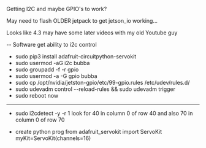 Getting I2C and maybe GPIO's to work?

May need to flash OLDER jetpack to get jetson_io working...

Looks like 4.3 may have some later videos with my old Youtube guy

-- Software get ability to i2c control

* sudo pip3 install adafruit-circuitpython-servokit
* sudo usermod -aG i2c bubba
* sudo groupadd -f -r gpio
* sudo usermod -a -G gpio bubba
* sudo cp /opt/nvidia/jetston-gpio/etc/99-gpio.rules /etc/udev/rules.d/
* sudo udevadm control --reload-rules && sudo udevadm trigger
* sudo reboot now

---
* sudo i2cdetect -y -r 1
  look for 40 in column 0 of row 40
  and also 70 in column 0 of row 70
  
  
* create python prog
  from adafruit_servokit import ServoKit
  myKit=ServoKit(channels=16)


